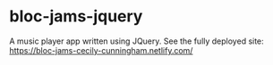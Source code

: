 # bloc-jams-jquery
A music player app written using JQuery.
See the fully deployed site: https://bloc-jams-cecily-cunningham.netlify.com/
